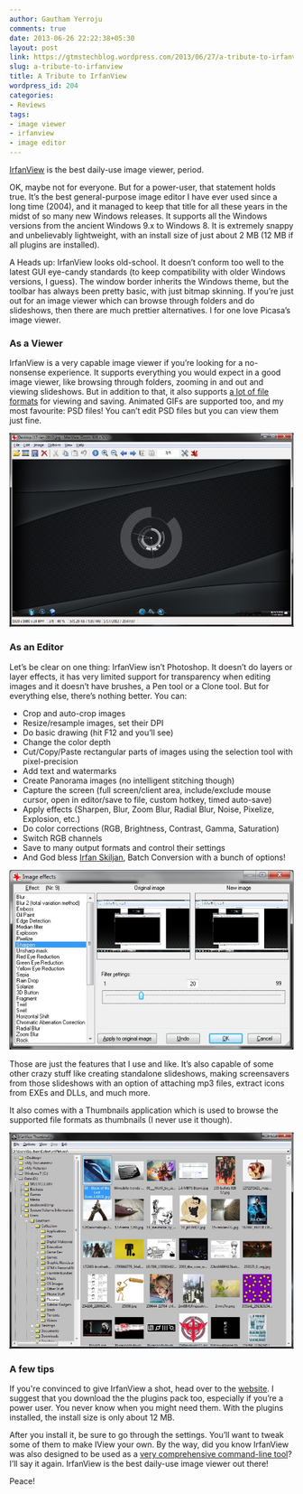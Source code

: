 ```yaml
---
author: Gautham Yerroju
comments: true
date: 2013-06-26 22:22:38+05:30
layout: post
link: https://gtmstechblog.wordpress.com/2013/06/27/a-tribute-to-irfanview/
slug: a-tribute-to-irfanview
title: A Tribute to IrfanView
wordpress_id: 204
categories:
- Reviews
tags:
- image viewer
- irfanview
- image editor
---
```


[IrfanView](http://www.irfanview.com/ "IrfanView Homepage") is the best daily-use image viewer, period.

OK, maybe not for everyone. But for a power-user, that statement holds true. It’s the best general-purpose image editor I have ever used since a long time (2004), and it managed to keep that title for all these years in the midst of so many new Windows releases. It supports all the Windows versions from the ancient Windows 9.x to Windows 8. It is extremely snappy and unbelievably lightweight, with an install size of just about 2 MB (12 MB if all plugins are installed).

A Heads up: IrfanView looks old-school. It doesn’t conform too well to the latest GUI eye-candy standards (to keep compatibility with older Windows versions, I guess). The window border inherits the Windows theme, but the toolbar has always been pretty basic, with just bitmap skinning. If you’re just out for an image viewer which can browse through folders and do slideshows, then there are much prettier alternatives. I for one love Picasa’s image viewer.

### As a Viewer

IrfanView is a very capable image viewer if you’re looking for a no-nonsense experience. It supports everything you would expect in a good image viewer, like browsing through folders, zooming in and out and viewing slideshows. But in addition to that, it also supports [a lot of file formats](http://www.irfanview.com/main_formats.htm "Supported file formats in IrfanView") for viewing and saving. Animated GIFs are supported too, and my most favourite: PSD files! You can’t edit PSD files but you can view them just fine.

![Viewing images](/img/post-images/2013-06-26-a-tribute-to-irfanview/IView_Viewer.jpg)

### As an Editor

Let’s be clear on one thing: IrfanView isn’t Photoshop. It doesn’t do layers or layer effects, it has very limited support for transparency when editing images and it doesn’t have brushes, a Pen tool or a Clone tool. But for everything else, there’s nothing better. You can:

  * Crop and auto-crop images
  * Resize/resample images, set their DPI
  * Do basic drawing (hit F12 and you’ll see)
  * Change the color depth
  * Cut/Copy/Paste rectangular parts of images using the selection tool with pixel-precision
  * Add text and watermarks
  * Create Panorama images (no intelligent stitching though)
  * Capture the screen (full screen/client area, include/exclude mouse cursor, open in editor/save to file, custom hotkey, timed auto-save)
  * Apply effects (Sharpen, Blur, Zoom Blur, Radial Blur, Noise, Pixelize, Explosion, etc.)
  * Do color corrections (RGB, Brightness, Contrast, Gamma, Saturation)
  * Switch RGB channels
  * Save to many output formats and control their settings
  * And God bless [Irfan Skiljan](http://www.irfanview.com/main_about.htm "About Irfan Skiljan, the creator of IrfanView"), Batch Conversion with a bunch of options!

![Built-in effects](/img/post-images/2013-06-26-a-tribute-to-irfanview/IView_Effects.jpg)

Those are just the features that I use and like. It’s also capable of some other crazy stuff like creating standalone slideshows, making screensavers from those slideshows with an option of attaching mp3 files, extract icons from EXEs and DLLs, and much more.

It also comes with a Thumbnails application which is used to browse the supported file formats as thumbnails (I never use it though).

![The Thumbnails application](/img/post-images/2013-06-26-a-tribute-to-irfanview/IView_Thumbnails.jpg)

### A few tips

If you're convinced to give IrfanView a shot, head over to the [website](http://www.irfanview.com/ "IrfanView Website"). I suggest that you download the the plugins pack too, especially if you’re a power user. You never know when you might need them. With the plugins installed, the install size is only about 12 MB.

After you install it, be sure to go through the settings. You’ll want to tweak some of them to make IView your own. By the way, did you know IrfanView was also designed to be used as a [very comprehensive command-line tool](http://www.robvanderwoude.com/files/iviewcli.txt "Command-line Magic!")? I’ll say it again. IrfanView is the best daily-use image viewer out there!

Peace!
